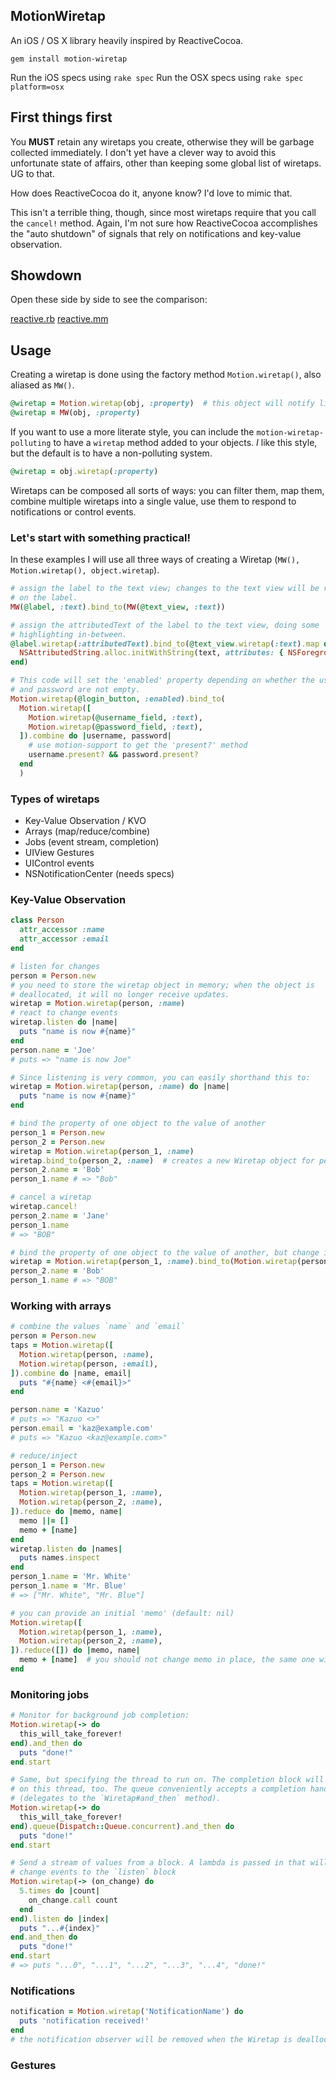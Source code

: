 MotionWiretap
-------------

An iOS / OS X library heavily inspired by ReactiveCocoa.

    gem install motion-wiretap

Run the iOS specs using `rake spec`
Run the OSX specs using `rake spec platform=osx`

First things first
------------------

You **MUST** retain any wiretaps you create, otherwise they will be garbage
collected immediately.  I don't yet have a clever way to avoid this unfortunate
state of affairs, other than keeping some global list of wiretaps.  UG to that.

How does ReactiveCocoa do it, anyone know?  I'd love to mimic that.

This isn't a terrible thing, though, since most wiretaps require that you call
the `cancel!` method. Again, I'm not sure how ReactiveCocoa accomplishes the
"auto shutdown" of signals that rely on notifications and key-value observation.

Showdown
--------

Open these side by side to see the comparison:

[reactive.rb](https://gist.github.com/colinta/d0a273f8d858a8f61c73)
[reactive.mm](https://gist.github.com/colinta/5cfa588fed7b929193ae)

Usage
-----

Creating a wiretap is done using the factory method `Motion.wiretap()`, also
aliased as `MW()`.

```ruby
@wiretap = Motion.wiretap(obj, :property)  # this object will notify listeners everytime obj.property changes
@wiretap = MW(obj, :property)
```

If you want to use a more literate style, you can include the
`motion-wiretap-polluting` to have a `wiretap` method added to your objects. *I*
like this style, but the default is to have a non-polluting system.

```ruby
@wiretap = obj.wiretap(:property)
```

Wiretaps can be composed all sorts of ways: you can filter them, map them,
combine multiple wiretaps into a single value, use them to respond to
notifications or control events.

### Let's start with something practical!

In these examples I will use all three ways of creating a Wiretap
(`MW(), Motion.wiretap(), object.wiretap`).

```ruby
# assign the label to the text view; changes to the text view will be reflected
# on the label.
MW(@label, :text).bind_to(MW(@text_view, :text))

# assign the attributedText of the label to the text view, doing some
# highlighting in-between.
@label.wiretap(:attributedText).bind_to(@text_view.wiretap(:text).map do |text|
  NSAttributedString.alloc.initWithString(text, attributes: { NSForegroundColorAttributeName => UIColor.blueColor })
end)

# This code will set the 'enabled' property depending on whether the username
# and password are not empty.
Motion.wiretap(@login_button, :enabled).bind_to(
  Motion.wiretap([
    Motion.wiretap(@username_field, :text),
    Motion.wiretap(@password_field, :text),
  ]).combine do |username, password|
    # use motion-support to get the 'present?' method
    username.present? && password.present?
  end
  )
```

### Types of wiretaps

- Key-Value Observation / KVO
- Arrays (map/reduce/combine)
- Jobs (event stream, completion)
- UIView Gestures
- UIControl events
- NSNotificationCenter (needs specs)

### Key-Value Observation

```ruby
class Person
  attr_accessor :name
  attr_accessor :email
end

# listen for changes
person = Person.new
# you need to store the wiretap object in memory; when the object is
# deallocated, it will no longer receive updates.
wiretap = Motion.wiretap(person, :name)
# react to change events
wiretap.listen do |name|
  puts "name is now #{name}"
end
person.name = 'Joe'
# puts => "name is now Joe"

# Since listening is very common, you can easily shorthand this to:
wiretap = Motion.wiretap(person, :name) do |name|
  puts "name is now #{name}"
end

# bind the property of one object to the value of another
person_1 = Person.new
person_2 = Person.new
wiretap = Motion.wiretap(person_1, :name)
wiretap.bind_to(person_2, :name)  # creates a new Wiretap object for person_2; changes to person_2.name will affect person_1
person_2.name = 'Bob'
person_1.name # => "Bob"

# cancel a wiretap
wiretap.cancel!
person_2.name = 'Jane'
person_1.name
# => "BOB"

# bind the property of one object to the value of another, but change it using `map`
wiretap = Motion.wiretap(person_1, :name).bind_to(Motion.wiretap(person_2, :name).map { |value| value.upcase })
person_2.name = 'Bob'
person_1.name # => "BOB"
```

### Working with arrays

```ruby
# combine the values `name` and `email`
person = Person.new
taps = Motion.wiretap([
  Motion.wiretap(person, :name),
  Motion.wiretap(person, :email),
]).combine do |name, email|
  puts "#{name} <#{email}>"
end

person.name = 'Kazuo'
# puts => "Kazuo <>"
person.email = 'kaz@example.com'
# puts => "Kazuo <kaz@example.com>"

# reduce/inject
person_1 = Person.new
person_2 = Person.new
taps = Motion.wiretap([
  Motion.wiretap(person_1, :name),
  Motion.wiretap(person_2, :name),
]).reduce do |memo, name|
  memo ||= []
  memo + [name]
end
wiretap.listen do |names|
  puts names.inspect
end
person_1.name = 'Mr. White'
person_1.name = 'Mr. Blue'
# => ["Mr. White", "Mr. Blue"]

# you can provide an initial 'memo' (default: nil)
Motion.wiretap([
  Motion.wiretap(person_1, :name),
  Motion.wiretap(person_2, :name),
]).reduce([]) do |memo, name|
  memo + [name]  # you should not change memo in place, the same one will be used on every change event
end
```

### Monitoring jobs

```ruby
# Monitor for background job completion:
Motion.wiretap(-> do
  this_will_take_forever!
end).and_then do
  puts "done!"
end.start

# Same, but specifying the thread to run on. The completion block will be called
# on this thread, too. The queue conveniently accepts a completion handler
# (delegates to the `Wiretap#and_then` method).
Motion.wiretap(-> do
  this_will_take_forever!
end).queue(Dispatch::Queue.concurrent).and_then do
  puts "done!"
end.start

# Send a stream of values from a block. A lambda is passed in that will forward
# change events to the `listen` block
Motion.wiretap(-> (on_change) do
  5.times do |count|
    on_change.call count
  end
end).listen do |index|
  puts "...#{index}"
end.and_then do
  puts "done!"
end.start
# => puts "...0", "...1", "...2", "...3", "...4", "done!"
```

### Notifications

```ruby
notification = Motion.wiretap('NotificationName') do
  puts 'notification received!'
end
# the notification observer will be removed when the Wiretap is dealloc'd
```

### Gestures

```ruby

```